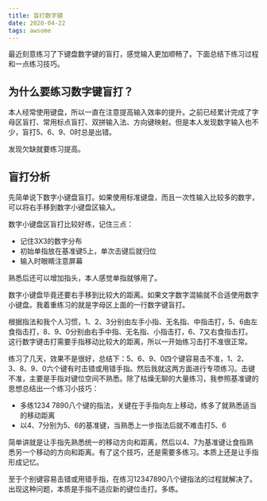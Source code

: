 ```yaml
---
title: 盲打数字键
date: 2020-04-22
tags: awsome
---
```


最近刻意练习了下键盘数字键的盲打，感觉输入更加顺畅了。下面总结下练习过程和一点练习技巧。

<!--more-->

## 为什么要练习数字键盲打？

本人经常使用键盘，所以一直在注意提高输入效率的提升。之前已经累计完成了字母区盲打、常用标点盲打、双拼输入法、方向键映射。但是本人发现数字输入也不少，盲打5、6、9、0时总是出错。

发现欠缺就要练习提高。

## 盲打分析

先简单说下数字小键盘盲打。如果使用标准键盘，而且一次性输入比较多的数字，可以将右手移到数字小键盘区输入。

数字小键盘区盲打比较好练，记住三点：

- 记住3X3的数字分布
- 初始单指放在基准键5上，单次击键后就归位
- 输入时眼睛注意屏幕

熟悉后还可以增加指头，本人感觉单指就够用了。

数字小键盘毕竟还要右手移到比较大的距离。如果文字数字混输就不合适使用数字小键盘。我着重练习的就是字母区上面的一行数字键盲打。

根据指法和我个人习惯，1、2、3分别由左手小指、无名指、中指击打，5、6由左食指击打，8、9、0分别由右手中指、无名指、小指击打，6、7又右食指击打。这行数字键击打需要手指移动比较大的距离，所以一开始练习击打不准很正常。

练习了几天，效果不是很好，总结下：5、6、9、0四个键容易击不准，1、2、3、8、9、0六个键有时击错或用错手指。然后我就这两方面进行专项练习。击键不准，主要是手指对键位空间不熟悉。除了枯燥无聊的大量练习，我参照基准键的思想总结出一个练习小技巧：

- 多练1234 7890八个键的指法，关键在于手指向左上移动，练多了就熟悉适当的移动距离
- 以4、7分别为5、6的基准键，当熟悉上一步指法后就不难击打5、6

简单讲就是让手指先熟悉统一的移动方向和距离，然后以4、7为基准键让食指熟悉另一个移动的方向和距离。有了这个技巧，还是需要多练习。本质上还是让手指形成记忆。

至于个别键容易击错或用错手指，在练习12347890八个键指法的过程就解决了。出现这种问题，本质是手指不适应新的键位击打。多练。

